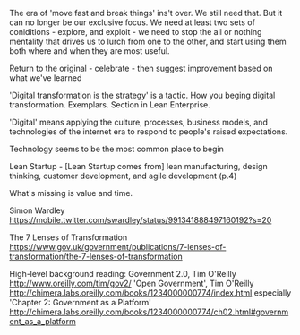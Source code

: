 The era of 'move fast and break things' ins't over. We still need that. But it can no longer be our exclusive focus. We need at least two sets of coniditions - explore, and exploit - we need to stop the all or nothing mentality that drives us to lurch from one to the other, and start using them both where and when they are most useful.

Return to the original - celebrate - then suggest improvement based on what we've learned

'Digital transformation is the strategy' is a tactic. How you beging digital transformation. Exemplars. Section in Lean Enterprise.

'Digital' means applying the culture, processes, business models, and technologies of the internet era to respond to people's raised expectations.

Technology seems to be the most common place to begin

Lean Startup - [Lean Startup comes from] lean manufacturing, design thinking, customer development, and agile development (p.4)

What's missing is value and time.

Simon Wardley https://mobile.twitter.com/swardley/status/991341888497160192?s=20

The 7 Lenses of Transformation https://www.gov.uk/government/publications/7-lenses-of-transformation/the-7-lenses-of-transformation

High-level background reading: Government 2.0, Tim O'Reilly http://www.oreilly.com/tim/gov2/  'Open Government', Tim O'Reilly http://chimera.labs.oreilly.com/books/1234000000774/index.html  especially 'Chapter 2: Government as a Platform' http://chimera.labs.oreilly.com/books/1234000000774/ch02.html#government_as_a_platform 

